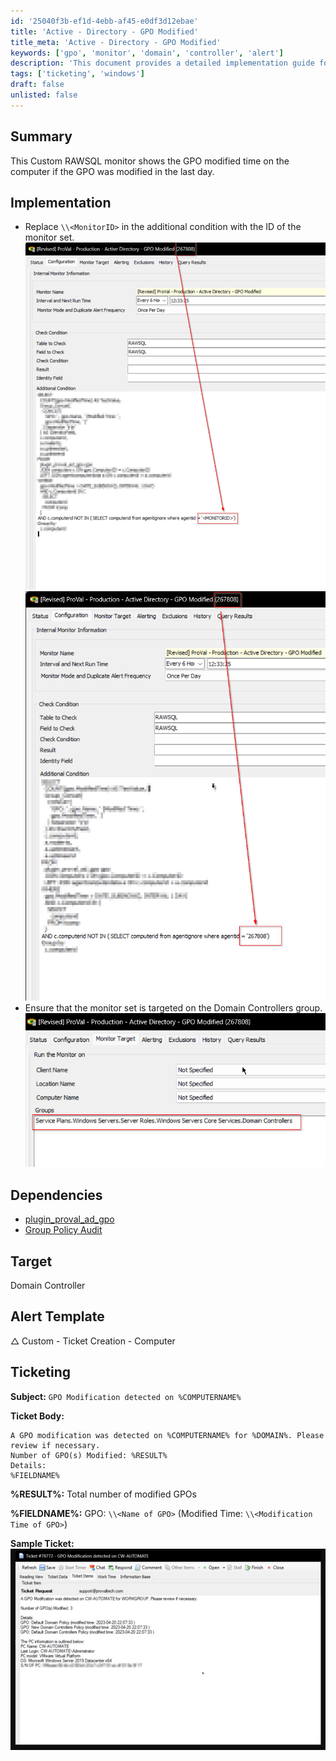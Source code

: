 ```yaml
---
id: '25040f3b-ef1d-4ebb-af45-e0df3d12ebae'
title: 'Active - Directory - GPO Modified'
title_meta: 'Active - Directory - GPO Modified'
keywords: ['gpo', 'monitor', 'domain', 'controller', 'alert']
description: 'This document provides a detailed implementation guide for a Custom RAWSQL monitor that tracks GPO modifications on Domain Controllers, alerting when changes have occurred within the last day. It includes setup instructions, dependencies, and a sample ticket template for notifying administrators of detected modifications.'
tags: ['ticketing', 'windows']
draft: false
unlisted: false
---
```


## Summary

This Custom RAWSQL monitor shows the GPO modified time on the computer if the GPO was modified in the last day.

## Implementation

- Replace `\\<MonitorID>` in the additional condition with the ID of the monitor set.  
  ![Image 1](../../../static/img/GPO-Modified/image_1.png)  
  ![Image 2](../../../static/img/GPO-Modified/image_2.png)  
- Ensure that the monitor set is targeted on the Domain Controllers group.  
  ![Image 3](../../../static/img/GPO-Modified/image_3.png)  

## Dependencies

- [plugin_proval_ad_gpo](<../tables/plugin_proval_ad_gpo.md>)  
- [Group Policy Audit](../scripts/group-policy-audit.md)

## Target

Domain Controller

## Alert Template

△ Custom - Ticket Creation - Computer

## Ticketing

**Subject:** `GPO Modification detected on %COMPUTERNAME%`

**Ticket Body:**  
```
A GPO modification was detected on %COMPUTERNAME% for %DOMAIN%. Please review if necessary.
Number of GPO(s) Modified: %RESULT%
Details:  
%FIELDNAME%
```

**%RESULT%:** Total number of modified GPOs  

**%FIELDNAME%:** GPO: `\\<Name of GPO>` (Modified Time: `\\<Modification Time of GPO>`)  

**Sample Ticket:**  
![Sample Ticket Image](../../../static/img/GPO-Modified/image_4.png)  



